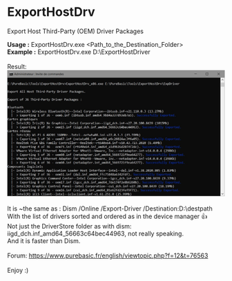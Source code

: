 # ExportHostDrv
 Export Host Third-Party (OEM) Driver Packages

**Usage   :**  ExportHostDrv.exe <Path_to_the_Destination_Folder><br>
**Example :** ExportHostDrv.exe D:\ExportHostDriver<br>
<br>
Result:<br>
![Alt text](/ExportHostDrv.jpg?raw=true "ExportHostDrv")
<br><br>
It is ~the same as : Dism /Online /Export-Driver /Destination:D:\destpath<br>
With the list of drivers sorted and ordered as in the device manager :+1:<br>
Not just the DriverStore folder as with dism: iigd_dch.inf_amd64_56663c64bec44963, not really speaking.<br>
And it is faster than Dism.<br>
<br>
Forum: https://www.purebasic.fr/english/viewtopic.php?f=12&t=76563 <br />
<br>
Enjoy :)
